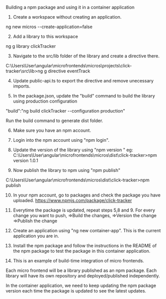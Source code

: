 Building a npm package and using it in a container application

1. Create a workspace without creating an application.

ng new micros --create-application=false

2. Add a library to this workspace

ng g library clickTracker

3. Navigate to the src/lib folder of the library and create a directive there.

C:\Users\User\angular\microfrontends\micros\projects\click-tracker\src\lib>ng g directive eventTrack

4. Update public-api.ts to export the directive and remove unecessary imports.

5. In the package.json, update the "build" command to build the library using
production configuration

"build":"ng build clickTracker --configuration production"

Run the build command to generate dist folder.

6. Make sure you have an npm account.

7.  Login into the npm account using "npm login".

8. Update the version of the library using "npm version <version number>"
eg: C:\Users\User\angular\microfrontends\micros\dist\click-tracker>npm version 1.0.1

9. Now publish the library to npm using "npm publish"

C:\Users\User\angular\microfrontends\micros\dist\click-tracker>npm publish

10. In your npm account, go to packages and check the package you have uploaded.
https://www.npmjs.com/package/click-tracker

11. Everytime the package is updated, repeat steps 5,8 and 9.
For every change you want to push,
=>Build the changes,
=>Version the change
=>Publish the change

11. Create an application using "ng new container-app". This is the current application you are in.

12. Install the npm package and follow the instructions in the README of the npm package
to test the package in this container application.

13. This is an example of build-time integration of micro frontends.

Each micro frontend will be a library published as an npm package.
Each library will have its own repository and deployed/published independently.

In the container application, we need to keep updating the npm package version each
time the package is updated to see the latest updates.